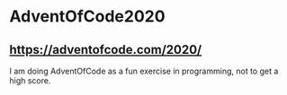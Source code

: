 # AdventOfCode2020
## https://adventofcode.com/2020/

I am doing AdventOfCode as a fun exercise in programming, not to get a high score.

